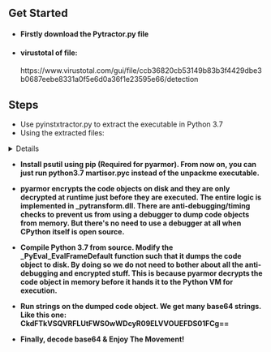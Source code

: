 ## Get Started
- <h4> Firstly download the Pytractor.py file </h4>
- <h4> virustotal of file:</h4> https://www.virustotal.com/gui/file/ccb36820cb53149b83b3f4429dbe3b0687eebe8331a0f5e6d0a36f1e23595e66/detection

## Steps

- Use pyinstxtractor.py to extract the executable in Python 3.7
- Using the extracted files: 
<details><strong><title> create the following directory structure </strong></title>

|-- martisor.pyc

-- pytransform

|-- __init__.py

|-- _pytransform.dll

|-- license.lic
-- pytransform.key

>> One directory, Five files for running on Linux, you need _pytransform.so downloadable from https://pyarmor.dashingsoft.com/platforms.html
</details>

- Install psutil using pip (Required for pyarmor). From now on, you can just run python3.7 martisor.pyc instead of the unpackme executable.

- pyarmor encrypts the code objects on disk and they are only decrypted at runtime just before they are executed. The entire logic is implemented in _pytransform.dll. There are anti-debugging/timing checks to prevent us from using a debugger to dump code objects from memory. 
But there's no need to use a debugger at all when CPython itself is open source. 

- Compile Python 3.7 from source. Modify the _PyEval_EvalFrameDefault function such that it dumps the code object to disk. By doing so we do not need to bother about all the anti-debugging and encrypted stuff. This is because pyarmor decrypts the code object in memory before it hands it to the Python VM for execution.

- Run strings on the dumped code  object. We get many base64 strings. Like this one: CkdFTkVSQVRFLUtFWS0wWDcyR09ELVVOUEFDS01FCg==

- Finally, decode base64 & Enjoy The Movement!
